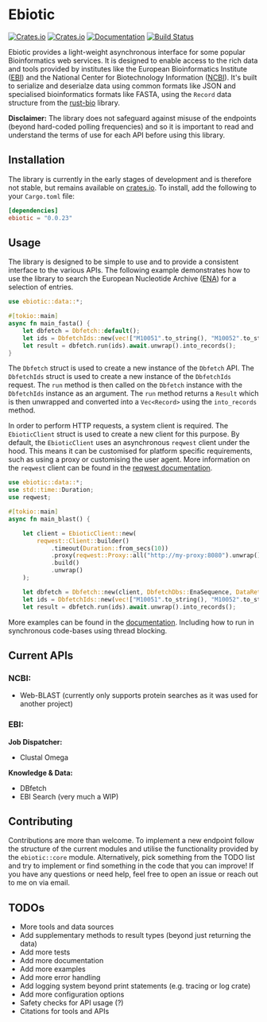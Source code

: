 # Ebiotic

[![Crates.io](https://img.shields.io/crates/v/ebiotic.svg)](https://crates.io/crates/ebiotic)
[![Crates.io](https://img.shields.io/crates/l/ebiotic.svg)](https://crates.io/crates/ebiotic)
[![Documentation](https://docs.rs/ebiotic/badge.svg)](https://docs.rs/ebiotic)
[![Build Status](https://github.com/hallsopp/ebiotic/actions/workflows/rust.yml/badge.svg)]()

Ebiotic provides a light-weight asynchronous interface for some popular Bioinformatics web services. It is designed to
enable access to the rich data and tools provided by institutes like the European Bioinformatics
Institute ([EBI](https://www.ebi.ac.uk/)) and the National Center for Biotechnology
Information ([NCBI](https://www.ncbi.nlm.nih.gov/)). It's built to serialize
and deserialze data using common formats like JSON and specialised bioinformatics formats like FASTA, using the `Record`
data structure from the [rust-bio](https://rust-bio.github.io/) library.

**Disclaimer:**
The library does not safeguard against misuse of the endpoints (beyond hard-coded polling frequencies) and so it is
important to read and understand the terms of use for each API before using this library.

## Installation

The library is currently in the early stages of development and is therefore not stable, but remains available
on [crates.io](https://crates.io/crates/ebiotic). To install, add
the following to your `Cargo.toml` file:

```toml
[dependencies]
ebiotic = "0.0.23"
```

## Usage

The library is designed to be simple to use and to provide a consistent interface to the various APIs. The following
example demonstrates how to use the library to search the European Nucleotide
Archive ([ENA](https://www.ebi.ac.uk/ena/browser/home)) for a selection of entries.

```rust
use ebiotic::data::*;

#[tokio::main]
async fn main_fasta() {
    let dbfetch = Dbfetch::default();
    let ids = DbfetchIds::new(vec!["M10051".to_string(), "M10052".to_string()]);
    let result = dbfetch.run(ids).await.unwrap().into_records();
}
```

The `Dbfetch` struct is used to create a new instance of the `Dbfetch` API. The `DbfetchIds` struct is used to create a
new instance of the `DbfetchIds` request. The `run` method is then called on the `Dbfetch` instance with
the `DbfetchIds` instance as an argument. The `run` method returns a `Result` which is then unwrapped and converted into
a `Vec<Record>` using the `into_records` method.

In order to perform HTTP requests, a system client is required. The `EbioticClient` struct is used to create a new
client for this purpose. By default, the `EbioticClient` uses an asynchronous `reqwest` client under the hood. This
means it can be customised for platform specific requirements, such as using a proxy or customising the user agent. More
information on the `reqwest` client can be found in the [reqwest documentation](https://docs.rs/crate/reqwest/latest).

```rust
use ebiotic::data::*;
use std::time::Duration;
use reqwest;

#[tokio::main]
async fn main_blast() {

    let client = EbioticClient::new(
        reqwest::Client::builder()
            .timeout(Duration::from_secs(10))
            .proxy(reqwest::Proxy::all("http://my-proxy:8080").unwrap())
            .build()
            .unwrap()
    );

    let dbfetch = Dbfetch::new(client, DbfetchDbs::EnaSequence, DataReturnFormats::Fasta, DbfetchStyle::Raw);
    let ids = DbfetchIds::new(vec!["M10051".to_string(), "M10052".to_string()]);
    let result = dbfetch.run(ids).await.unwrap().into_records();
```

More examples can be found in the [documentation](https://docs.rs/ebiotic). Including how to run in synchronous
code-bases using thread blocking.

## Current APIs

### NCBI:

- Web-BLAST (currently only supports protein searches as it was used for another project)

### EBI:

**Job Dispatcher:**

- Clustal Omega

**Knowledge & Data:**

- DBfetch
- EBI Search (very much a WIP)

## Contributing

Contributions are more than welcome. To implement a new endpoint follow the structure of the current modules and utilise
the functionality provided by the `ebiotic::core` module. Alternatively, pick something from the TODO list and try to
implement or find something in the code that you can improve!
If you have any questions or need help, feel free to open an issue or reach out to me on via email.

## TODOs

- More tools and data sources
- Add supplementary methods to result types (beyond just returning the data)
- Add more tests
- Add more documentation
- Add more examples
- Add more error handling
- Add logging system beyond print statements (e.g. tracing or log crate)
- Add more configuration options
- Safety checks for API usage (?)
- Citations for tools and APIs 